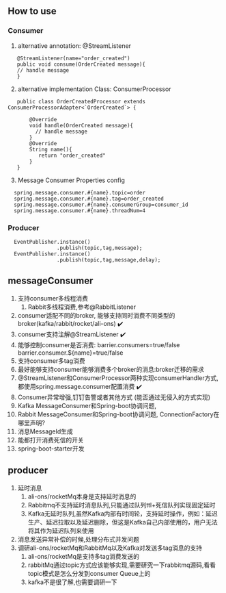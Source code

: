 ## How to use

### Consumer

1. alternative annotation: @StreamListener

~~~
   @StreamListener(name="order_created")   
   public void consume(OrderCreated message){   
   // handle message    
   }
~~~

2. alternative implementation Class: ConsumerProcessor

~~~
   public class OrderCreatedProcessor extends ConsumerProcessorAdapter<`OrderCreated`> {

       @Override
       void handle(OrderCreated message){
         // handle message
       }
       @Override
       String name(){
          return "order_created"
       }
   }
~~~

3. Message Consumer Properties config

 ~~~
   spring.message.consumer.#{name}.topic=order   
   spring.message.consumer.#{name}.tag=order_created   
   spring.message.consumer.#{name}.consumerGroup=consumer_id   
   spring.message.consumer.#{name}.threadNum=4   
~~~

### Producer

~~~
  EventPublisher.instance()
                .publish(topic,tag,message);
  EventPublisher.instance()
                .publish(topic,tag,message,delay);
~~~

## messageConsumer

1. 支持consumer多线程消费
   1. Rabbit多线程消费,参考@RabbitListener
2. consumer适配不同的broker, 能够支持同时消费不同类型的broker(kafka/rabbit/rocket/ali-ons) ✔️
3. consumer支持注解@StreamListener ✔️
4. 能够控制consumer是否消费: barrier.consumers=true/false barrier.consumer.${name}=true/false
5. 支持consumer多tag消费
6. 最好能够支持consumer能够消费多个broker的消息:broker迁移的需求
7. @StreamListener和ConsumerProcessor两种实现consumerHandler方式,都使用spring.message.consumer配置消费 ✔️
8. Consumer异常增强,钉钉告警或者其他方式 (能否通过无侵入的方式实现)
9. Kafka MessageConsumer和Spring-boot协调问题,
10. Rabbit MessageConsumer和Spring-boot协调问题, ConnectionFactory在哪里声明?
11. 消息MessageId生成
12. 能都打开消费死信的开关
13. spring-boot-starter开发

## producer

1. 延时消息
   1. ali-ons/rocketMq本身是支持延时消息的
   2. Rabbitmq不支持延时消息队列,只能通过队列ttl+死信队列实现固定延时
   3. Kafka无延时队列,虽然Kafka内部有时间轮，支持延时操作，例如：延迟生产、延迟拉取以及延迟删除，但这是Kafka自己内部使用的，用户无法将其作为延迟队列来使用
2. 消息发送异常补偿的时候,处理分布式并发问题
3. 调研ali-ons/rocketMq和RabbitMq以及Kafka对发送多tag消息的支持
   1. ali-ons/rocketMq是支持多tag消费发送的
   2. rabbitMq通过topic方式应该能够实现,需要研究一下rabbitmq源码,看看topic模式是怎么分发到consumer Queue上的
   3. kafka不是很了解,也需要调研一下